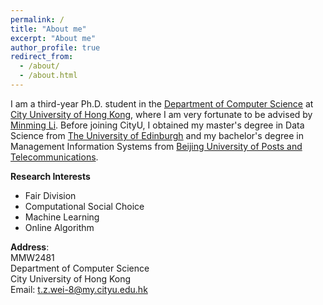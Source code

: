 ```yaml
---
permalink: /
title: "About me"
excerpt: "About me"
author_profile: true
redirect_from: 
  - /about/
  - /about.html
---
```


I am a third-year Ph.D. student in the [Department of Computer Science](https://www.cs.cityu.edu.hk) at [City University of Hong Kong](https://www.cityu.edu.hk), where I am very fortunate to be advised by [Minming Li](https://www.cs.cityu.edu.hk/~minmli/). Before joining CityU, I obtained my master's degree in Data Science from [The University of Edinburgh](https://www.ed.ac.uk) and my bachelor's degree in Management Information Systems from [Beijing University of Posts and Telecommunications](https://www.bupt.edu.cn). 


**Research Interests**
* Fair Division
* Computational Social Choice
* Machine Learning
* Online Algorithm


**Address**:
<br>MMW2481<br>Department of Computer Science<br>City University of Hong Kong<br>Email: t.z.wei-8@my.cityu.edu.hk
